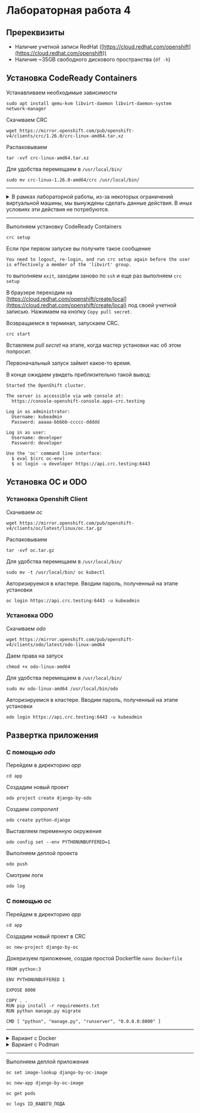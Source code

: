 # Лабораторная работа 4

## Пререквизиты

- Наличие учетной записи RedHat ([https://cloud.redhat.com/openshift](https://cloud.redhat.com/openshift))
- Наличие ~35GB свободного дискового пространства (`df -h`)

## Установка CodeReady Containers

Устанавливаем необходимые зависимости
```shell
sudo apt install qemu-kvm libvirt-daemon libvirt-daemon-system network-manager
```

Скачиваем CRC
```shell
wget https://mirror.openshift.com/pub/openshift-v4/clients/crc/1.26.0/crc-linux-amd64.tar.xz
```

Распаковываем
```shell
tar -xvf crc-linux-amd64.tar.xz
```

Для удобства перемещаем в `/usr/local/bin/`
```shell
sudo mv crc-linux-1.26.0-amd64/crc /usr/local/bin/
```

---

<details>
  <summary>В рамках лабораторной работы, из-за некоторых ограничений виртуальной машины, мы вынуждены сделать данные действия. В иных условиях эти действия не потребуются.</summary>
  
  ```shell
  crc config set skip-check-systemd-networkd-running true
  ```
  
  ```shell
  sudo bash -c "echo 'options kvm ignore_msrs=1' >> /etc/modprobe.d/qemu-system-x86.conf"
  ```
</details>

---

Выполняем установку CodeReady Containers
```shell
crc setup
```

Если при первом запуске вы получите такое сообщение
```
You need to logout, re-login, and run crc setup again before the user is effectively a member of the 'libvirt' group.
```
то выполняем `exit`, заходим заново по `ssh` и еще раз выполняем `crc setup`


В браузере переходим на [https://cloud.redhat.com/openshift/create/local](https://cloud.redhat.com/openshift/create/local) под своей учетной записью. Нажимаем на кнопку `Copy pull secret`.

Возвращаемся в терминал, запускаем CRC.
```shell
crc start
```

Вставляем _pull secret_ на этапе, когда мастер установки нас об этом попросит.

Первоначальный запуск займет какое-то время.

В конце ожидаем увидеть приблизительно такой вывод:

```
Started the OpenShift cluster.

The server is accessible via web console at:
  https://console-openshift-console.apps-crc.testing

Log in as administrator:
  Username: kubeadmin
  Password: aaaaa-bbbbb-ccccc-ddddd

Log in as user:
  Username: developer
  Password: developer

Use the 'oc' command line interface:
  $ eval $(crc oc-env)
  $ oc login -u developer https://api.crc.testing:6443
```

## Установка OC и ODO

### Установка Openshift Client

Скачиваем _oc_
```shell
wget https://mirror.openshift.com/pub/openshift-v4/clients/oc/latest/linux/oc.tar.gz
```

Распаковываем
```shell
tar -xvf oc.tar.gz
```

Для удобства перемещаем в `/usr/local/bin/`
```shell
sudo mv -t /usr/local/bin/ oc kubectl
```

Авторизируемся в кластере. Вводим пароль, полученный на этапе установки
```shell
oc login https://api.crc.testing:6443 -u kubeadmin
```

### Установка ODO

Скачиваем _odo_
```shell
wget https://mirror.openshift.com/pub/openshift-v4/clients/odo/latest/odo-linux-amd64
```

Даем права на запуск
```shell
chmod +x odo-linux-amd64
```

Для удобства перемещаем в `/usr/local/bin/`
```shell
sudo mv odo-linux-amd64 /usr/local/bin/odo
```

Авторизируемся в кластере. Вводим пароль, полученный на этапе установки
```shell
odo login https://api.crc.testing:6443 -u kubeadmin
```

## Развертка приложения
### С помощью _odo_

Перейдем в директорию _app_
```shell
cd app
```

Создадим новый проект
```shell
odo project create django-by-odo
```

Создаем _component_
```shell
odo create python-django
```

Выставляем переменную окружения
```shell
odo config set --env PYTHONUNBUFFERED=1
```

Выполняем деплой проекта
```shell
odo push
```

Смотрим логи
```shell
odo log
```

### С помощью _oc_

Перейдем в директорию _app_
```shell
cd app
```

Создадим новый проект в CRC
```shell
oc new-project django-by-oc
```

Докеризуем приложение, создав простой Dockerfile `nano Dockerfile`
```Docker
FROM python:3

ENV PYTHONUNBUFFERED 1

EXPOSE 8000

COPY . .
RUN pip install -r requirements.txt
RUN python manage.py migrate

CMD [ "python", "manage.py", "runserver", "0.0.0.0:8000" ]
```

---

<details>
  <summary>Вариант с Docker</summary>
  
  Экспортируем TLS сертификат от внутреннего OpenShift _registry_
  ```shell
  oc extract secret/router-ca --keys=tls.crt -n openshift-ingress-operator
  ```
  
  Создаем директорию под TLS сертификат для Docker
  ```shell
  sudo mkdir -p /etc/docker/certs.d/default-route-openshift-image-registry.apps-crc.testing/
  ```
  
  Копируем TLS сертификат для Docker
  ```shell
  sudo cp tls.crt /etc/docker/certs.d/default-route-openshift-image-registry.apps-crc.testing/
  ```
  
  В случае, если Docker не работает без _sudo_

  ```shell
  sudo groupadd docker
  sudo usermod -aG docker $USER
  exit
  ```
  
  Авторизируемся во внутринем registry
  ```shell
  docker login -u $(oc whoami) -p $(oc whoami -t) default-route-openshift-image-registry.apps-crc.testing
  ```

  Собираем образ
  ```shell
  docker build -t default-route-openshift-image-registry.apps-crc.testing/django-by-oc/django-by-oc-image .
  ```

  Отправляем образ в registry
  ```shell
  docker push default-route-openshift-image-registry.apps-crc.testing/django-by-oc/django-by-oc-image
  ```
</details>

<details>
  <summary>Вариант с Podman</summary>
  
  Установим _podman_
  ```shell
  source /etc/os-release
  sudo sh -c "echo 'deb http://download.opensuse.org/repositories/devel:/kubic:/libcontainers:/stable/xUbuntu_${VERSION_ID}/ /' > /etc/apt/sources.list.d/devel:kubic:libcontainers:stable.list"
  wget -nv https://download.opensuse.org/repositories/devel:kubic:libcontainers:stable/xUbuntu_${VERSION_ID}/Release.key -O- | sudo apt-key add -
  sudo apt-get update -qq
  sudo apt-get -qq --yes install podman
  ```

  Авторизируемся во внутринем registry
  ```shell
  podman login -u $(oc whoami) -p $(oc whoami -t) default-route-openshift-image-registry.apps-crc.testing --tls-verify=false
  ```

  Собираем образ
  ```shell
  podman build -t default-route-openshift-image-registry.apps-crc.testing/django-by-oc/django-by-oc-image .
  ```

  Отправляем образ в registry
  ```shell
  podman push default-route-openshift-image-registry.apps-crc.testing/django-by-oc/django-by-oc-image --tls-verify=false
  ```
  
</details>

---

Выполняем деплой приложения
```shell
oc set image-lookup django-by-oc-image

oc new-app django-by-oc-image
```

```shell
oc get pods
```

```shell
oc logs ID_ВАШЕГО_ПОДА
```
